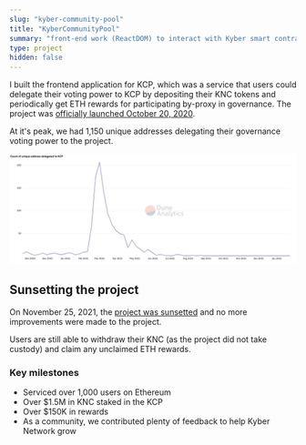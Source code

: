 ```yaml
---
slug: "kyber-community-pool"
title: "KyberCommunityPool"
summary: "front-end work (ReactDOM) to interact with Kyber smart contracts to particiapte in staking KNC (Katalyst) with KCP having the delegated voting power."
type: project
hidden: false
---
```


I built the frontend application for KCP, which was a service that users could delegate their voting power to KCP by depositing their KNC tokens and periodically get ETH rewards for participating by-proxy in governance. The project was [officially launched October 20, 2020](https://defidude.medium.com/kyber-community-pool-now-live-2226bf526081).

At it's peak, we had 1,150 unique addresses delegating their governance voting power to the project.

![images/kyber-community-pool/delegators-per-week.png](images/kyber-community-pool/delegators-per-week.png)

## Sunsetting the project

On November 25, 2021, the [project was sunsetted](https://defidude.medium.com/sunsetting-the-kyber-community-pool-kcp-5654636334a8) and no more improvements were made to the project.

Users are still able to withdraw their KNC (as the project did not take custody) and claim any unclaimed ETH rewards.

### Key milestones

* Serviced over 1,000 users on Ethereum
* Over $1.5M in KNC staked in the KCP
* Over $150K in rewards
* As a community, we contributed plenty of feedback to help Kyber Network grow